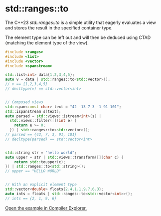 #  std::ranges::to

The C++23 *std::ranges::to* is a simple utility that eagerly evaluates a view and stores the result in the specified container type.

The element type can be left out and will then be deduced using CTAD (matching the element type of the view).

```C++
#include <ranges>
#include <list>
#include <vector>
#include <spanstream>

std::list<int> data{1,2,3,4,5};
auto v = data | std::ranges::to<std::vector>();
// v == {1,2,3,4,5}
// decltype(v) == std::vector<int>


// Composed views
std::span<const char> text = "42 -13 7 3 -1 91 101";
std::ispanstream s(text);
auto parsed = std::views::istream<int>(s) | 
  std::views::filter([](int e) {
    return e >= 0;
  }) | std::ranges::to<std::vector>();
// parsed == {42, 7, 3, 91, 101}
// decltype(parsed) == std::vector<int>


std::string str = "hello world";
auto upper = str | std::views::transform([](char c) {
    return std::toupper(c);
}) | std::ranges::to<std::string>();
// upper == "HELLO WORLD"


// With an explicit element type
std::vector<double> floats{2.4,1.1,9.7,6.3};
auto ints = floats | std::ranges::to<std::vector<int>>();
// ints == {2, 1, 9, 6}
```

[Open the example in Compiler Explorer.](https://compiler-explorer.com/z/53eYs19G4)